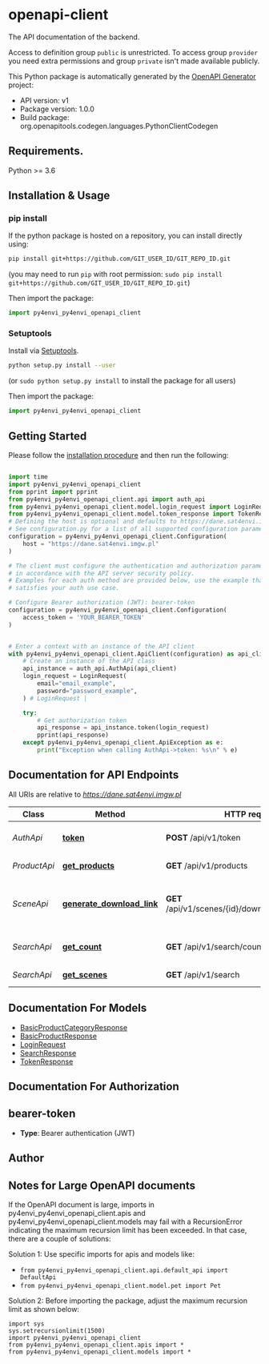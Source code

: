 # openapi-client
The API documentation of the backend.

Access to definition group `public` is unrestricted. To access group `provider` you need extra permissions and group `private` isn't made available publicly.

This Python package is automatically generated by the [OpenAPI Generator](https://openapi-generator.tech) project:

- API version: v1
- Package version: 1.0.0
- Build package: org.openapitools.codegen.languages.PythonClientCodegen

## Requirements.

Python >= 3.6

## Installation & Usage
### pip install

If the python package is hosted on a repository, you can install directly using:

```sh
pip install git+https://github.com/GIT_USER_ID/GIT_REPO_ID.git
```
(you may need to run `pip` with root permission: `sudo pip install git+https://github.com/GIT_USER_ID/GIT_REPO_ID.git`)

Then import the package:
```python
import py4envi_py4envi_openapi_client
```

### Setuptools

Install via [Setuptools](http://pypi.python.org/pypi/setuptools).

```sh
python setup.py install --user
```
(or `sudo python setup.py install` to install the package for all users)

Then import the package:
```python
import py4envi_py4envi_openapi_client
```

## Getting Started

Please follow the [installation procedure](#installation--usage) and then run the following:

```python

import time
import py4envi_py4envi_openapi_client
from pprint import pprint
from py4envi_py4envi_openapi_client.api import auth_api
from py4envi_py4envi_openapi_client.model.login_request import LoginRequest
from py4envi_py4envi_openapi_client.model.token_response import TokenResponse
# Defining the host is optional and defaults to https://dane.sat4envi.imgw.pl
# See configuration.py for a list of all supported configuration parameters.
configuration = py4envi_py4envi_openapi_client.Configuration(
    host = "https://dane.sat4envi.imgw.pl"
)

# The client must configure the authentication and authorization parameters
# in accordance with the API server security policy.
# Examples for each auth method are provided below, use the example that
# satisfies your auth use case.

# Configure Bearer authorization (JWT): bearer-token
configuration = py4envi_py4envi_openapi_client.Configuration(
    access_token = 'YOUR_BEARER_TOKEN'
)


# Enter a context with an instance of the API client
with py4envi_py4envi_openapi_client.ApiClient(configuration) as api_client:
    # Create an instance of the API class
    api_instance = auth_api.AuthApi(api_client)
    login_request = LoginRequest(
        email="email_example",
        password="password_example",
    ) # LoginRequest | 

    try:
        # Get authorization token
        api_response = api_instance.token(login_request)
        pprint(api_response)
    except py4envi_py4envi_openapi_client.ApiException as e:
        print("Exception when calling AuthApi->token: %s\n" % e)
```

## Documentation for API Endpoints

All URIs are relative to *https://dane.sat4envi.imgw.pl*

Class | Method | HTTP request | Description
------------ | ------------- | ------------- | -------------
*AuthApi* | [**token**](docs/AuthApi.md#token) | **POST** /api/v1/token | Get authorization token
*ProductApi* | [**get_products**](docs/ProductApi.md#get_products) | **GET** /api/v1/products | View a list of products
*SceneApi* | [**generate_download_link**](docs/SceneApi.md#generate_download_link) | **GET** /api/v1/scenes/{id}/download/{artifactName} | Redirect to a presigned download url for a scene&#39;s artifact
*SearchApi* | [**get_count**](docs/SearchApi.md#get_count) | **GET** /api/v1/search/count | Get count of total scene results
*SearchApi* | [**get_scenes**](docs/SearchApi.md#get_scenes) | **GET** /api/v1/search | Search for scenes


## Documentation For Models

 - [BasicProductCategoryResponse](docs/BasicProductCategoryResponse.md)
 - [BasicProductResponse](docs/BasicProductResponse.md)
 - [LoginRequest](docs/LoginRequest.md)
 - [SearchResponse](docs/SearchResponse.md)
 - [TokenResponse](docs/TokenResponse.md)


## Documentation For Authorization


## bearer-token

- **Type**: Bearer authentication (JWT)


## Author




## Notes for Large OpenAPI documents
If the OpenAPI document is large, imports in py4envi_py4envi_openapi_client.apis and py4envi_py4envi_openapi_client.models may fail with a
RecursionError indicating the maximum recursion limit has been exceeded. In that case, there are a couple of solutions:

Solution 1:
Use specific imports for apis and models like:
- `from py4envi_py4envi_openapi_client.api.default_api import DefaultApi`
- `from py4envi_py4envi_openapi_client.model.pet import Pet`

Solution 2:
Before importing the package, adjust the maximum recursion limit as shown below:
```
import sys
sys.setrecursionlimit(1500)
import py4envi_py4envi_openapi_client
from py4envi_py4envi_openapi_client.apis import *
from py4envi_py4envi_openapi_client.models import *
```

